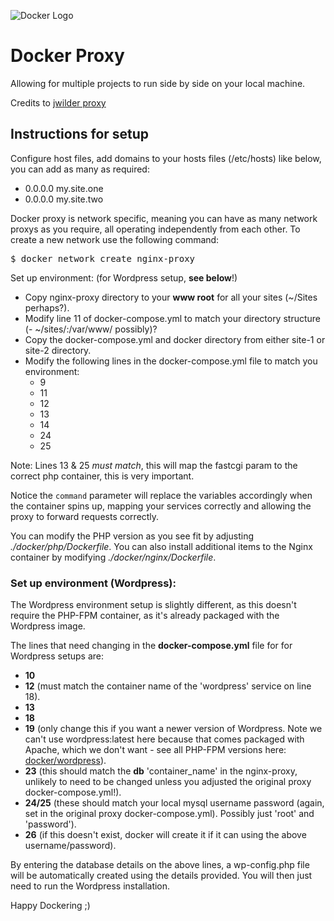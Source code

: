 
![Docker Logo](https://msdnshared.blob.core.windows.net/media/2017/10/docker.png "Docker Logo")


Docker Proxy
============

Allowing for multiple projects to run side by side on your local machine.  

Credits to [jwilder proxy](https://github.com/jwilder/nginx-proxy)

## Instructions for setup

Configure host files, add domains to your hosts files (/etc/hosts) like below, you can add as many as required:

- 0.0.0.0 my.site.one
- 0.0.0.0 my.site.two

Docker proxy is network specific, meaning you can have as many network proxys as you require, all operating independently from each other. To create a new network use the following command:

<pre>
$ docker network create nginx-proxy
</pre>

Set up environment: (for Wordpress setup, **see below**!)

- Copy nginx-proxy directory to your **www root** for all your sites (~/Sites perhaps?).
- Modify line 11 of docker-compose.yml to match your directory structure (- ~/sites/:/var/www/ possibly)?
- Copy the docker-compose.yml and docker directory from either site-1 or site-2 directory.
- Modify the following lines in the docker-compose.yml file to match you environment:
    - 9
    - 11 
    - 12 
    - 13 
    - 14
    - 24 
    - 25 

Note: Lines 13 & 25 _must match_, this will map the fastcgi param to the correct php container, this is very important.

Notice the <code>command</code> parameter will replace the variables accordingly when the container spins up, mapping your services correctly and allowing the proxy to forward requests correctly.

You can modify the PHP version as you see fit by adjusting _./docker/php/Dockerfile_.  You can also install additional items to the Nginx container by modifying _./docker/nginx/Dockerfile_.

### Set up environment (Wordpress):
The Wordpress environment setup is slightly different, as this doesn't require the PHP-FPM container, as it's already packaged with the Wordpress image.

The lines that need changing in the **docker-compose.yml** file for for Wordpress setups are:

- **10**
- **12** (must match the container name of the 'wordpress' service on line 18).
- **13**
- **18**
- **19** (only change this if you want a newer version of Wordpress. Note we can't use wordpress:latest here because that comes packaged with Apache, which we don't want - see all PHP-FPM versions here: [docker/wordpress](https://hub.docker.com/_/wordpress/)).
- **23** (this should match the **db** 'container_name' in the nginx-proxy, unlikely to need to be changed unless you adjusted the original proxy docker-compose.yml!).
- **24/25** (these should match your local mysql username password (again, set in the original proxy docker-compose.yml). Possibly just 'root' and 'password').
- **26** (if this doesn't exist, docker will create it if it can using the above username/password).

By entering the database details on the above lines, a wp-config.php file will be automatically created using the details provided. You will then just need to run the Wordpress installation.

Happy Dockering ;)


